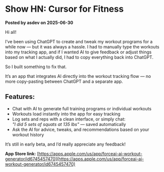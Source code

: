 # Show HN: Cursor for Fitness

**Posted by asdev on 2025-06-30**

Hi all!

I’ve been using ChatGPT to create and tweak my workout programs for a while now — but it was always a hassle. I had to manually type the workouts into my tracking app, and if I wanted AI to give feedback or adjust things based on what I actually did, I had to copy everything back into ChatGPT.

So I built something to fix that.

It’s an app that integrates AI directly into the workout tracking flow — no more copy-pasting between ChatGPT and a separate app.

## Features:
- Chat with AI to generate full training programs or individual workouts
- Workouts load instantly into the app for easy tracking
- Log sets and reps with a clean interface, or simply chat:  
  *"I did 5 sets of squats at 135 lbs"* — saved automatically
- Ask the AI for advice, tweaks, and recommendations based on your workout history

It’s still in early beta, and I’d really appreciate any feedback!

**App Store link:** [https://apps.apple.com/us/app/forceai-ai-workout-generator/id6745457470](https://apps.apple.com/us/app/forceai-ai-workout-generator/id6745457470)